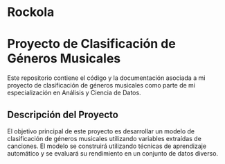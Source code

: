 # Rockola

# Proyecto de Clasificación de Géneros Musicales

Este repositorio contiene el código y la documentación asociada a mi proyecto de clasificación de géneros musicales como parte de mi especialización en Análisis y Ciencia de Datos.

## Descripción del Proyecto

El objetivo principal de este proyecto es desarrollar un modelo de clasificación de géneros musicales utilizando variables extraídas de canciones. El modelo se construirá utilizando técnicas de aprendizaje automático y se evaluará su rendimiento en un conjunto de datos diverso.
